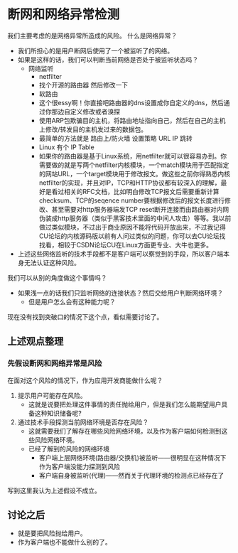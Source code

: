 # 断网和网络异常检测

我们主要考虑的是网络异常所造成的风险。
什么是网络异常？
- 我们所担心的是用户断网后使用了一个被监听了的网络。
- 如果是这样的话，我们可以判断当前网络是否处于被监听状态吗？
    - 网络监听 
        - netfilter
        - 找个开源的路由器 然后修改一下
        - 软路由
        - 这个很essy啊！你直接吧路由器的dns设置成你自定义的dns，然后通过你那边自定义修改或者溴探 
        - 使用ARP包欺骗目的主机，将路由地址指向自己，然后在自己的主机上修改/转发目的主机发过来的数据包。 
        - 最简单的方法就是 路由上/防火墙  设置策略 URL IP  跳转 
        - Linux 有个 IP  Table 
        - 如果你的路由器是基于Linux系统，用netfilter就可以很容易办到。你需要做的就是写两个netfilter内核模块，一个match模块用于匹配指定的网站URL，一个target模块用于修改报文。做这些之前你得熟悉内核netfilter的实现，并且对IP，TCP和HTTP协议都有较深入的理解，最好是看过相关的RFC文档，比如明白修改TCP报文后需要重新计算checksum、TCP的seqence number要根据修改后的报文长度进行修改、甚至需要对http服务器端发TCP reset断开连接而由路由器对内网伪装成http服务器（类似于黑客技术里面的中间人攻击）等等。我以前做过类似模块，不过出于商业原因不能将代码开放出来，不过我记得CU论坛的内核源码版以前有人问过类似的问题，你可以去CU论坛找找看，相较于CSDN论坛CU在Linux方面更专业、大牛也更多。     
- 上述这些网络监听的技术手段都不是客户端可以察觉到的手段，所以客户端本身无法认证这种风险。        

我们可以从别的角度做这个事情吗？
- 如果浅一点的话我们只监听网络的连接状态？然后交给用户判断网络环境？
    - 但是用户怎么会有这种能力呢？

现在没有找到突破口的情况下这个点，看似需要讨论了。

## 上述观点整理
### 先假设断网和网络异常是风险
在面对这个风险的情况下，作为应用开发商能做什么呢？
1. 提示用户可能存在风险。
    - 这就是说要把处理这件事情的责任抛给用户，但是我们怎么能期望用户具备这种知识储备呢?
2. 通过技术手段探测当前网络环境是否存在风险？
    - 这就需要我们了解存在哪些风险网络环境，以及作为客户端如何检测到这些风险网络环境。
    - 已经了解到的风险的网络环境
        - 客户端上层网络环境(路由器/交换机)被监听——很明显在这种情况下作为客户端没能力探测到风险
        - 客户端自身被监听(代理)——然而关于代理环境的检测点已经存在了

写到这里我认为上述假设不成立。

## 讨论之后
- 就是要把风险抛给用户。
- 作为客户端也不能做什么别的了。